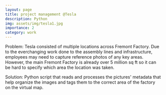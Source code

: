 ```yaml
---
layout: page
title: project management @Tesla
description: Python
img: assets/img/tesla1.jpg
importance: 2
category: work
---
```


Problem: Tesla consisted of multiple locations across Fremont Factory. Due to the everchanging work done to the assembly lines and infrastructure, employees may need to capture reference photos of any key areas. However, the main Fremont Factory is already over 5 million sq ft so it can be hard to specify which area the location was taken. 

Solution: Python script that reads and processes the pictures' metadata that help organize the images and tags them to the correct area of the factory on the virtual map. 


